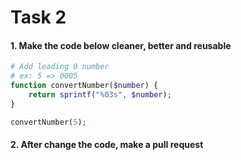 # Task 2

#### 1. Make the code below cleaner, better and reusable

```php
# Add leading 0 number
# ex: 5 => 0005
function convertNumber($number) {
    return sprintf("%03s", $number);
}

convertNumber(5);
```

#### 2. After change the code, make a pull request